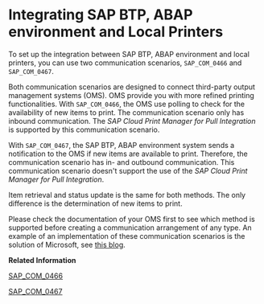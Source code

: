 <!-- loio9dd57ea515324746aa21f03dbd6ef56f -->

# Integrating SAP BTP, ABAP environment and Local Printers

To set up the integration between SAP BTP, ABAP environment and local printers, you can use two communication scenarios, `SAP_COM_0466` and `SAP_COM_0467`.

Both communication scenarios are designed to connect third-party output management systems \(OMS\). OMS provide you with more refined printing functionalities. With `SAP_COM_0466`, the OMS use polling to check for the availability of new items to print. The communication scenario only has inbound communication. The *SAP Cloud Print Manager for Pull Integration* is supported by this communication scenario.

With `SAP_COM_0467`, the SAP BTP, ABAP environment system sends a notification to the OMS if new items are available to print. Therefore, the communication scenario has in- and outbound communication. This communication scenario doesn't support the use of the *SAP Cloud Print Manager for Pull Integration*.

Item retrieval and status update is the same for both methods. The only difference is the determination of new items to print.

Please check the documentation of your OMS first to see which method is supported before creating a communication arrangement of any type. An example of an implementation of these communication scenarios is the solution of Microsoft, see [this blog](https://community.sap.com/t5/technology-blogs-by-members/it-has-never-been-easier-to-print-from-sap-with-microsoft-universal-print/ba-p/13672206).

**Related Information**  


[SAP\_COM\_0466](sap-com-0466-524c13a.md "This document describes the configuration steps that have to be carried out by customers to set up the integration between SAP BTP, ABAP environment and local printers using SAP_COM_0466.")

[SAP\_COM\_0467](sap-com-0467-523eb80.md "This document describes the configuration steps that have to be carried out by customers to set up the integration between SAP BTP, ABAP environment and local printers using SAP_COM_0467.")

